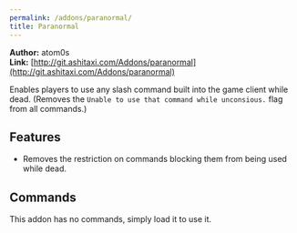 ```yaml
---
permalink: /addons/paranormal/
title: Paranormal
---
```


**Author:** atom0s<br/>
**Link:** [http://git.ashitaxi.com/Addons/paranormal](http://git.ashitaxi.com/Addons/paranormal)

Enables players to use any slash command built into the game client while dead. (Removes the `Unable to use that command while unconsious.` flag from all commands.)

## Features

  * Removes the restriction on commands blocking them from being used while dead.

## Commands

This addon has no commands, simply load it to use it.